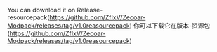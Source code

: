You can download it on Release-resourcepack(https://github.com/ZfIxV/Zecoar-Modpack/releases/tag/v1.0reasourcepack)
你可以下载它在版本-资源包(https://github.com/ZfIxV/Zecoar-Modpack/releases/tag/v1.0reasourcepack)